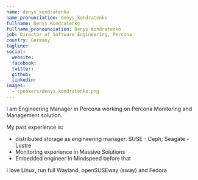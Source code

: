 ```yaml
---
name: denys_kondratenko
name_pronunciation: denys_kondratenko
fullname: Denys Kondratenko
fullname_pronounciation: Denys Kondratenko
job: Director of Software Engineering, Percona
country: Germany
tagline: 
social:
  website: 
  facebook: 
  twitter: 
  github: 
  linkedin: 
images:
  - speakers/denys_kondratenko.png
---
```


I am Engineering Manager in Percona working on Percona Monitoring and Management solution.
 
 My past experience is:
  * distributed storage as engineering manager: SUSE - Ceph; Seagate - Lustre
  * Monitoring experience in Massive Solutions
  * Embedded engineer in Mindspeed before that
 
 I love Linux, run full Wayland, openSUSEway (sway) and Fedora